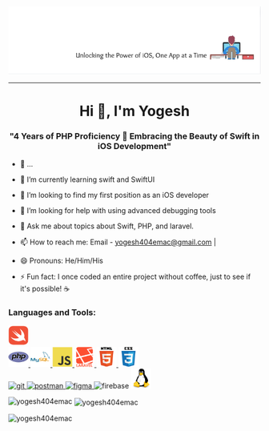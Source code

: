 ![logo](https://github.com/yogesh404emac/yogesh404emac/blob/main/banner.png)
<hr
<p align="left">
  <h1 align="center">Hi 👋, I'm Yogesh</h1>
<h3 align="center">"4 Years of PHP Proficiency 🚀 Embracing the Beauty of Swift in iOS Development"</h3>
</p>

- 🔭 ...

- 🌱 I’m currently learning swift and SwiftUI

- 👯 I’m looking to find my first position as an iOS developer
  
- 🤔 I’m looking for help with using advanced debugging tools
  
- 💬 Ask me about topics about Swift, PHP, and laravel.
  
- 📫 How to reach me: Email - yogesh404emac@gmail.com |

- 😄 Pronouns: He/Him/His

- ⚡ Fun fact:  I once coded an entire project without coffee, just to see if it's possible! ☕



<h3 align="left">Languages and Tools:</h3>
<p align="left"> 
<a href="https://developer.apple.com/swift/" target="_blank" rel="noreferrer"> 
<img src="https://raw.githubusercontent.com/devicons/devicon/master/icons/swift/swift-original.svg" alt="swift" width="40" height="40"/> </a> 

<br>
<a href="https://www.php.net" target="_blank" rel="noreferrer">
<img src="https://raw.githubusercontent.com/devicons/devicon/master/icons/php/php-original.svg" alt="php" width="40" height="40"/> </a> 

<a href="https://www.mysql.com/" target="_blank" rel="noreferrer">
<img src="https://raw.githubusercontent.com/devicons/devicon/master/icons/mysql/mysql-original-wordmark.svg" alt="mysql" width="40" height="40"/>   
</a>

<a href="https://developer.mozilla.org/en-US/docs/Web/JavaScript" target="_blank" rel="noreferrer">
<img src="https://raw.githubusercontent.com/devicons/devicon/master/icons/javascript/javascript-original.svg" alt="javascript" width="40" height="40"/> </a>

<a href="https://laravel.com/" target="_blank" rel="noreferrer"> 
<img src="https://raw.githubusercontent.com/devicons/devicon/master/icons/laravel/laravel-plain-wordmark.svg" alt="laravel" width="40" height="40"/> </a> <a href="https://www.linux.org/" target="_blank" rel="noreferrer">
<img src="https://raw.githubusercontent.com/devicons/devicon/master/icons/html5/html5-original-wordmark.svg" alt="html5" width="40" height="40"/> </a>
<a href="https://www.w3schools.com/css/" target="_blank" rel="noreferrer">
<img src="https://raw.githubusercontent.com/devicons/devicon/master/icons/css3/css3-original-wordmark.svg" alt="css3" width="40" height="40"/> </a>
<br>
<a href="https://github.com/yogesh404emac/" target="_blank" rel="noreferrer"> 
<img src="https://www.vectorlogo.zone/logos/git-scm/git-scm-icon.svg" alt="git" width="40" height="40"/> </a> 

<a href="https://postman.com" target="_blank" rel="noreferrer">
<img src="https://www.vectorlogo.zone/logos/getpostman/getpostman-icon.svg" alt="postman" width="40" height="40"/> </a> 
<a href="https://www.figma.com/" target="_blank" rel="noreferrer"> 
<img src="https://www.vectorlogo.zone/logos/figma/figma-icon.svg" alt="figma" width="40" height="40"/> </a> <a href="https://firebase.google.com/" target="_blank" rel="noreferrer"> </a>
<img src="https://www.vectorlogo.zone/logos/firebase/firebase-icon.svg" alt="firebase" width="40" height="40"/> </a>
<a href="https://www.w3.org/html/" target="_blank" rel="noreferrer"> 
<img src="https://raw.githubusercontent.com/devicons/devicon/master/icons/linux/linux-original.svg" alt="linux" width="40" height="40"/> </a>

</p>



<p><img align="left" src="https://github-readme-stats.vercel.app/api/top-langs?username=yogesh404emac&show_icons=true&locale=en&layout=compact" alt="yogesh404emac" /></p>

<p>&nbsp;<img align="center" src="https://github-readme-stats.vercel.app/api?username=yogesh404emac&show_icons=true&locale=en" alt="yogesh404emac" /></p>

<p><img align="center" src="https://github-readme-streak-stats.herokuapp.com/?user=yogesh404emac&" alt="yogesh404emac" /></p>

<!---
yogesh404emac/yogesh404emac is a ✨ special ✨ repository because its `README.md` (this file) appears on your GitHub profile.
You can click the Preview link to take a look at your changes.
--->
